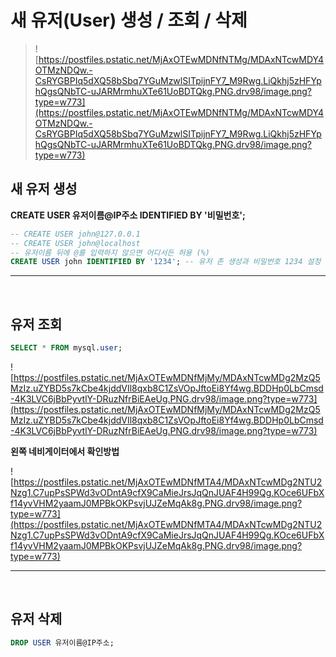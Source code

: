 # 새 유저(User) 생성 / 조회 / 삭제

> ![https://postfiles.pstatic.net/MjAxOTEwMDNfNTMg/MDAxNTcwMDY4OTMzNDQw.-CsRYGBPIq5dXQ58bSbq7YGuMzwlSITpijnFY7_M9Rwg.LiQkhj5zHFYphQgsQNbTC-uJARMrmhuXTe61UoBDTQkg.PNG.drv98/image.png?type=w773](https://postfiles.pstatic.net/MjAxOTEwMDNfNTMg/MDAxNTcwMDY4OTMzNDQw.-CsRYGBPIq5dXQ58bSbq7YGuMzwlSITpijnFY7_M9Rwg.LiQkhj5zHFYphQgsQNbTC-uJARMrmhuXTe61UoBDTQkg.PNG.drv98/image.png?type=w773)

## **새 유저 생성**

**CREATE USER  유저이름@IP주소  IDENTIFIED BY  '비밀번호';** 

```sql
-- CREATE USER john@127.0.0.1
-- CREATE USER john@localhost
-- 유저이름 뒤에 @를 입력하지 않으면 어디서든 허용 (%)
CREATE USER john IDENTIFIED BY '1234'; -- 유저 존 생성과 비밀번호 1234 설정
```

---

<br>

## **유저 조회**

```sql
SELECT * FROM mysql.user;
```

![https://postfiles.pstatic.net/MjAxOTEwMDNfMjMy/MDAxNTcwMDg2MzQ5MzIz.uZYBD5s7kCbe4kjddVIl8qxb8C1ZsVOpJftoEi8Yf4wg.BDDHp0LbCmsd-4K3LVC6jBbPyvtlY-DRuzNfrBiEAeUg.PNG.drv98/image.png?type=w773](https://postfiles.pstatic.net/MjAxOTEwMDNfMjMy/MDAxNTcwMDg2MzQ5MzIz.uZYBD5s7kCbe4kjddVIl8qxb8C1ZsVOpJftoEi8Yf4wg.BDDHp0LbCmsd-4K3LVC6jBbPyvtlY-DRuzNfrBiEAeUg.PNG.drv98/image.png?type=w773)

**왼쪽 네비게이터에서 확인방법**

![https://postfiles.pstatic.net/MjAxOTEwMDNfMTA4/MDAxNTcwMDg2NTU2Nzg1.C7upPsSPWd3vODntA9cfX9CaMieJrsJqQnJUAF4H99Qg.KOce6UFbXf14yvVHM2yaamJ0MPBkOKPsvjUJZeMqAk8g.PNG.drv98/image.png?type=w773](https://postfiles.pstatic.net/MjAxOTEwMDNfMTA4/MDAxNTcwMDg2NTU2Nzg1.C7upPsSPWd3vODntA9cfX9CaMieJrsJqQnJUAF4H99Qg.KOce6UFbXf14yvVHM2yaamJ0MPBkOKPsvjUJZeMqAk8g.PNG.drv98/image.png?type=w773)

---

<br>

## **유저 삭제**

```sql
DROP USER 유저이름@IP주소;
```
